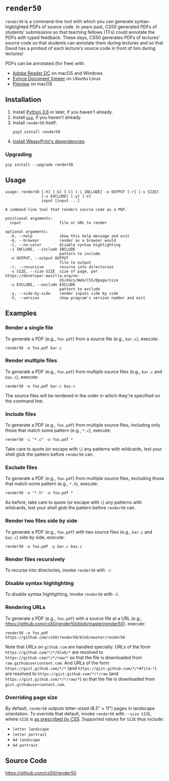 # `render50`

`render50` is a command-line tool with which you can generate syntax-highlighted PDFs of source code. In years past, CS50 generated PDFs of students' submissions so that teaching fellows (TFs) could annotate the PDFs with typed feedback. These days, CS50 generates PDFs of lectures' source code so that students can annotate them during lectures and so that David has a printout of each lecture's source code in front of him during lectures!

PDFs can be annotated (for free) with:

- [Adobe Reader DC](https://acrobat.adobe.com/us/en/acrobat/pdf-reader.html) on macOS and Windows
- [Evince Document Viewer](https://help.ubuntu.com/community/Evince) on Ubuntu Linux
- [Preview](https://support.apple.com/en-us/HT201740) on macOS

## Installation

1. Install [Python 3.6](/python) or later, if you haven't already.
1. Install [`pip`](/pip), if you haven't already.
1. Install `render50` itself:
    ```
    pip3 install render50
    ```
1. [Install WeasyPrint's dependencies](http://weasyprint.readthedocs.io/en/latest/install.html).

### Upgrading

```
pip install --upgrade render50
```

## Usage

```
usage: render50 [-h] [-b] [-C] [-i INCLUDE] -o OUTPUT [-r] [-s SIZE]
                [-x EXCLUDE] [-y] [-V]
                input [input ...]

A command-line tool that renders source code as a PDF.

positional arguments:
  input                 file or URL to render

optional arguments:
  -h, --help            show this help message and exit
  -b, --browser         render as a browser would
  -C, --no-color        disable syntax highlighting
  -i INCLUDE, --include INCLUDE
                        pattern to include
  -o OUTPUT, --output OUTPUT
                        file to output
  -r, --recursive       recurse into directories
  -s SIZE, --size SIZE  size of page, per https://developer.mozilla.org/en-
                        US/docs/Web/CSS/@page/size
  -x EXCLUDE, --exclude EXCLUDE
                        pattern to exclude
  -y, --side-by-side    render inputs side by side
  -V, --version         show program's version number and exit
```

## Examples

### Render a single file

To generate a PDF (e.g., `foo.pdf`) from a source file (e.g., `bar.c`), execute:

```
render50 -o foo.pdf bar.c
```

### Render multiple files

To generate a PDF (e.g., `foo.pdf`) from multiple source files (e.g., `bar.c` and `baz.c`), execute:

```
render50 -o foo.pdf bar.c baz.c
```

The source files will be rendered in the order in which they're specified on the command line.

### Include files

To generate a PDF (e.g., `foo.pdf`) from multiple source files, including only those that match some pattern (e.g., `*.c`), execute:

```
render50 -i "*.c" -o foo.pdf *
```

Take care to quote (or escape with `\`) any patterns with wildcards, lest your shell glob the pattern before `render50` can.

### Exclude files

To generate a PDF (e.g., `foo.pdf`) from multiple source files, excluding those that match some pattern (e.g., `*.h`), execute:

```
render50 -x "*.h" -o foo.pdf *
```

As before, take care to quote (or escape with `\`) any patterns with wildcards, lest your shell glob the pattern before `render50` can.

### Render two files side by side

To generate a PDF (e.g., `foo.pdf`) with two source files (e.g., `bar.c` and `baz.c`) side by side, execute:

```
render50 -o foo.pdf -y bar.c baz.c
```

### Render files recursively

To recurse into directories, invoke `render50` with `-r`.

### Disable syntax highlighting

To disable syntax highlighting, invoke `render50` with `-C`.

### Rendering URLs

To generate a PDF (e.g., `foo.pdf`) with a source file at a URL (e.g., https://github.com/cs50/render50/blob/master/render50), execute:

```
render50 -o foo.pdf https://github.com/cs50/render50/blob/master/render50
```

Note that URLs on `github.com` are handled specially: URLs of the form `https://github.com/*/*/blob/*` are resolved to `https://github.com/*/*/raw/*` so that the file is downloaded from `raw.githubusercontent.com`. And URLs of the form `https://gist.github.com/*/*` (and `https://gist.github.com/*/*#file-*`) are resolved to `https://gist.github.com/*/*/raw` (and `https://gist.github.com/*/*/raw/*`) so that the file is downloaded from `gist.githubusercontent.com`.

### Overriding page size

By default, `render50` outputs letter-sized (8.5" × 11") pages in landscape orientation. To override that default, invoke `render50` with `--size SIZE`, where `SIZE` is [as prescribed by CSS](https://developer.mozilla.org/en-US/docs/Web/CSS/@page/size). Supported values for `SIZE` thus include:

- `letter landscape`
- `letter portrait`
- `A4 landscape`
- `A4 portrait`

## Source Code

<https://github.com/cs50/render50>
